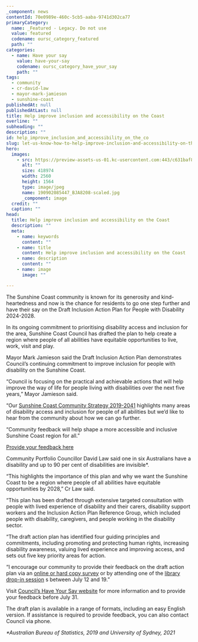 ```yaml
---
_component: news
contentId: 70e0989e-460c-5cb5-aaba-9741d302ca77
primaryCategory:
  name: _Featured - Legacy. Do not use
  value: featured
  codename: oursc_category_featured
  path: ""
categories:
  - name: Have your say
    value: have-your-say
    codename: oursc_category_have_your_say
    path: ""
tags:
  - community
  - cr-david-law
  - mayor-mark-jamieson
  - sunshine-coast
publishedAt: null
publishedAtLast: null
title: Help improve inclusion and accessibility on the Coast
overline: ""
subheading: ""
description: ""
id: help_improve_inclusion_and_accessibility_on_the_co
slug: let-us-know-how-to-help-improve-inclusion-and-accessibility-on-the-sunshine-coast
hero:
  images:
    - src: https://preview-assets-us-01.kc-usercontent.com:443/c631baf8-1b46-001f-580c-d0001b68b4a8/e3f592ed-a1af-482b-ac0a-27722221c431/190902085447_BJA8208-scaled.jpg
      alt: ""
      size: 418974
      width: 2560
      height: 1564
      type: image/jpeg
      name: 190902085447_BJA8208-scaled.jpg
      _component: image
  credit: ""
  caption: ""
head:
  title: Help improve inclusion and accessibility on the Coast
  description: ""
  meta:
    - name: keywords
      content: ""
    - name: title
      content: Help improve inclusion and accessibility on the Coast
    - name: description
      content: ""
    - name: image
      image: ""

---
```

The Sunshine Coast community is known for its generosity and kind-heartedness and now is the chance for residents to go one step further and have their say on the Draft Inclusion Action Plan for People with Disability 2024-2028.

In its ongoing commitment to prioritising disability access and inclusion for the area, Sunshine Coast Council has drafted the plan to help create a region where people of all abilities have equitable opportunities to live, work, visit and play.

Mayor Mark Jamieson said the Draft Inclusion Action Plan demonstrates Council’s continuing commitment to improve inclusion for people with disability on the Sunshine Coast.

“Council is focusing on the practical and achievable actions that will help improve the way of life for people living with disabilities over the next five years,” Mayor Jamieson said.

“Our [Sunshine Coast Community Strategy 2019-2041](https://www.sunshinecoast.qld.gov.au/council/planning-and-projects/regional-strategies/sunshine-coast-community-strategy-2019-to-2041)
&#x20;highlights many areas of disability access and inclusion for people of all abilities but we’d like to hear from the community about how we can go further.

“Community feedback will help shape a more accessible and inclusive Sunshine Coast region for all.”

[Provide your feedback here](https://haveyoursay.sunshinecoast.qld.gov.au/draft-inclusion-action-plan-people-disability)


Community Portfolio Councillor David Law said one in six Australians have a disability and up to 90 per cent of disabilities are invisible\*.

“This highlights the importance of this plan and why we want the Sunshine Coast to be a region where people of all abilities have equitable opportunities by 2028,” Cr Law said.

“This plan has been drafted through extensive targeted consultation with people with lived experience of disability and their carers, disability support workers and the Inclusion Action Plan Reference Group, which included people with disability, caregivers, and people working in the disability sector.

“The draft action plan has identified four guiding principles and commitments, including promoting and protecting human rights, increasing disability awareness, valuing lived experience and improving access, and sets out five key priority areas for action.

“I encourage our community to provide their feedback on the draft action plan via an [online or hard copy survey](https://haveyoursay.sunshinecoast.qld.gov.au/draft-inclusion-action-plan-people-disability/library-drop-sessions)
&#x20;or by attending one of the [library drop-in session](https://haveyoursay.sunshinecoast.qld.gov.au/draft-inclusion-action-plan-people-disability/library-drop-sessions)
s between July 12 and 19.”

Visit [Council’s Have Your Say website](https://haveyoursay.sunshinecoast.qld.gov.au/draft-inclusion-action-plan-people-disability)
&#x20;for more information and to provide your feedback before July 31.

The draft plan is available in a range of formats, including an easy English version. If assistance is required to provide feedback, you can also contact Council via phone.

*\*Australian Bureau of Statistics, 2019 and University of Sydney, 2021*
